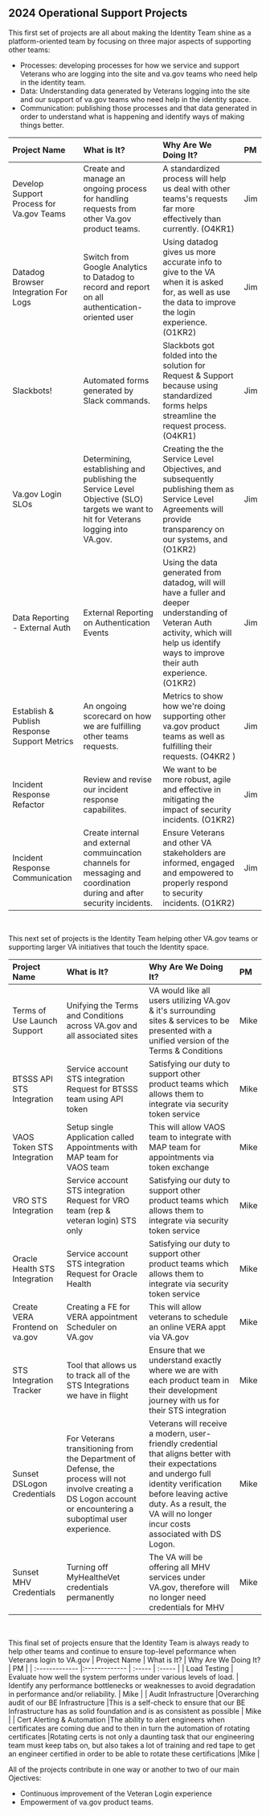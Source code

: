 ## 2024 Operational Support Projects

This first set of projects are all about making the Identity Team shine as a platform-oriented team by focusing on three major aspects of supporting other teams:
- Processes: developing processes for how we service and support Veterans who are logging into the site and va.gov teams who need help in the identity team.
- Data:  Understanding data generated by Veterans logging into the site and our support of va.gov teams who need help in the identity space.
- Communication: publishing those processes and that data generated in order to understand what is happening and identify ways of making things better.

| Project Name          | What is It?       | Why Are We Doing It? | PM |
| :------------- |:------------- | :----- | :----- |
| Develop Support Process for Va.gov Teams | Create and manage an ongoing process for handling requests from other Va.gov product teams. | A standardized process will help us deal with other teams's requests far more effectively than currently. (O4KR1) | Jim |
| Datadog Browser Integration For Logs| Switch from Google Analytics to Datadog to record and report on all authentication-oriented user |  Using datadog gives us more accurate info to give to the VA when it is asked for, as well as use the data to improve the login experience. (O1KR2)| Jim |
| Slackbots! | Automated forms generated by Slack commands.  |  Slackbots got folded into the solution for Request & Support because using standardized forms helps streamline the request process. (O4KR1)| Jim |
| Va.gov Login SLOs | Determining, establishing and publishing the Service Level Objective (SLO) targets we want to hit for Veterans logging into VA.gov. | Creating the the Service Level Objectives, and subsequently publishing them as Service Level Agreements will provide transparency on our systems, and (O1KR2) | Jim |
| Data Reporting - External Auth | External Reporting on Authentication Events | Using the data generated from datadog, will will have a fuller and deeper understanding of Veteran Auth activity, which will help us identify ways to improve their auth experience. (O1KR2)| Jim |
| Establish & Publish Response Support Metrics | An ongoing scorecard on how we are fulfilling other teams requests. | Metrics to show how we're doing supporting other va.gov product teams as well as fulfilling their requests. (O4KR2 )| Jim |
| Incident Response Refactor| Review and revise our incident response capabilites.  | We want to be more robust, agile and effective in mitigating the impact of security incidents. (O1KR2) | Jim |
| Incident Response Communication | Create internal and external commuincation channels for messaging and coordination during and after security incidents. | Ensure Veterans and other VA stakeholders are informed, engaged and empowered to properly respond to security incidents. (O1KR2)| Jim |

&nbsp;





This next set of projects is the Identity Team helping other VA.gov teams or supporting larger VA initiatives that touch the Identity space.

| Project Name          | What is It?       | Why Are We Doing It? | PM |
| :------------- |:------------- | :----- | :----- |
| Terms of Use Launch Support |Unifying the Terms and Conditions across VA.gov and all associated sites |VA would like all users utilizing VA.gov & it's surrounding sites & services to be presented with a unified version of the Terms & Conditions | Mike|
| BTSSS API STS Integration  |Service account STS integration Request for BTSSS team using API token |Satisfying our duty to support other product teams which allows them to integrate via security token service | Mike |
| VAOS Token STS Integration  |Setup single Application called Appointments with MAP team for VAOS team  |This will allow VAOS team to integrate with MAP team for appointments via token exchange | Mike |
| VRO STS Integration |Service account STS integration Request for VRO team (rep & veteran login) STS only  |Satisfying our duty to support other product teams which allows them to integrate via security token service | Mike |
| Oracle Health STS Integration  |Service account STS integration Request for Oracle Health |Satisfying our duty to support other product teams which allows them to integrate via security token service | Mike |
| Create VERA Frontend on va.gov |Creating a FE for VERA appointment Scheduler on VA.gov |This will allow veterans to schedule an online VERA appt via VA.gov | Mike |
| STS Integration Tracker |Tool that allows us to track all of the STS Integrations we have in flight |Ensure that we understand exactly where we are with each product team in their development journey with us for their STS integration | Mike |
| Sunset DSLogon Credentials | For Veterans transitioning from the Department of Defense, the process will not involve creating a DS Logon account or encountering a suboptimal user experience. | Veterans will receive a modern, user-friendly credential that aligns better with their expectations and undergo full identity verification before leaving active duty. As a result, the VA will no longer incur costs associated with DS Logon. | Mike |
| Sunset MHV Credentials|Turning off MyHealtheVet credentials permanently |The VA will be offering all MHV services under VA.gov, therefore will no longer need credentials for MHV | Mike |

&nbsp;





This final set of projects ensure that the Identity Team is always ready to help other teams and continue to ensure top-level peformance when Veterans login to VA.gov
| Project Name          | What is It?       | Why Are We Doing It? | PM |
| :------------- |:------------- | :----- | :----- |
| Load Testing | Evaluate how well the system performs under various levels of load.  | Identify any performance bottlenecks or weaknesses to avoid degradation in performance and/or reliability. | Mike |
| Audit Infrastructure |Overarching audit of our BE Infrastructure |This is a self-check to ensure that our BE Infrastructure has as solid foundation and is as consistent as possible  | Mike |
| Cert Alerting & Automation  |The ability to alert engineers when certificates are coming due and to then in turn the automation of rotating certificates |Rotating certs is not only a daunting task that our engineering team must keep tabs on, but also takes a lot of training and red tape to get an engineer certified in order to be able to rotate these certifications |Mike |



All of the projects contribute in one way or another to two of our main Ojectives:
- Continuous improvement of the Veteran Login experience 
- Empowerment of va.gov product teams.
